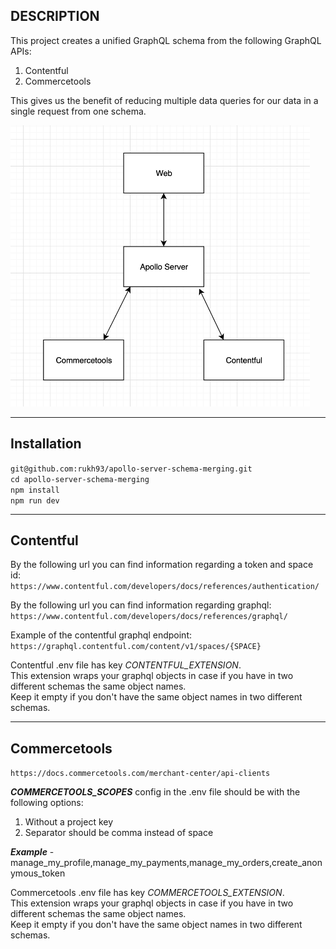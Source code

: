 **DESCRIPTION**
-
This project creates a unified GraphQL schema from the following GraphQL APIs:

1. Contentful
2. Commercetools

This gives us the benefit of reducing multiple data queries for our data in a single request from one schema.

<img src="./diagram.png" height="450">

---
**Installation**
-

`git@github.com:rukh93/apollo-server-schema-merging.git`\
`cd apollo-server-schema-merging`\
`npm install`\
`npm run dev`

---

**Contentful**
-
By the following url you can find information regarding a token and space id:
`https://www.contentful.com/developers/docs/references/authentication/`

By the following url you can find information regarding graphql:
`https://www.contentful.com/developers/docs/references/graphql/`

Example of the contentful graphql endpoint:
`https://graphql.contentful.com/content/v1/spaces/{SPACE}`

Contentful .env file has key *CONTENTFUL_EXTENSION*.\
This extension wraps your graphql objects in case if you have in two different schemas the same object names.\
Keep it empty if you don't have the same object names in two different schemas.

---

**Commercetools**
-

`https://docs.commercetools.com/merchant-center/api-clients`

***COMMERCETOOLS_SCOPES*** config in the .env file should be with the following options:
1. Without a project key
2. Separator should be comma instead of space

***Example*** - manage_my_profile,manage_my_payments,manage_my_orders,create_anonymous_token

Commercetools .env file has key *COMMERCETOOLS_EXTENSION*.\
This extension wraps your graphql objects in case if you have in two different schemas the same object names.\
Keep it empty if you don't have the same object names in two different schemas.